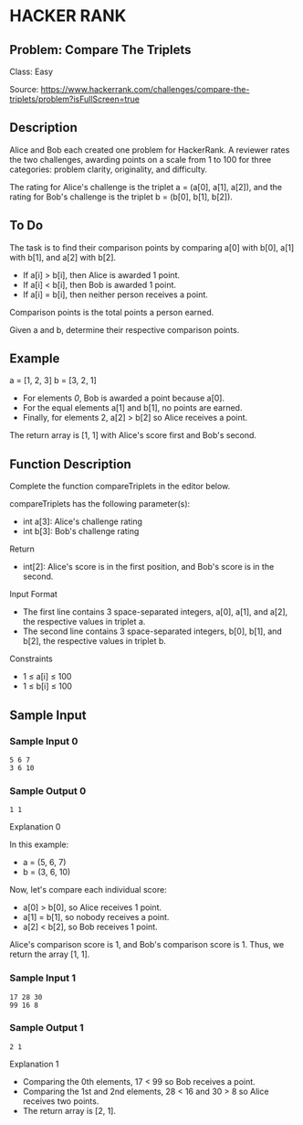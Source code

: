 # HACKER RANK
## Problem: Compare The Triplets

Class: Easy

Source: https://www.hackerrank.com/challenges/compare-the-triplets/problem?isFullScreen=true

## Description

Alice and Bob each created one problem for HackerRank. A reviewer rates the two challenges, awarding points on a scale from 1 to 100 for three categories: problem clarity, originality, and difficulty.

The rating for Alice's challenge is the triplet a = (a[0], a[1], a[2]), and the rating for Bob's challenge is the triplet b = (b[0], b[1], b[2]).

## To Do
The task is to find their comparison points by comparing a[0] with b[0], a[1] with b[1], and a[2] with b[2].

- If a[i] > b[i], then Alice is awarded 1 point.
- If a[i] < b[i], then Bob is awarded 1 point.
- If a[i] = b[i], then neither person receives a point.

Comparison points is the total points a person earned.

Given a and b, determine their respective comparison points.


## Example

a = [1, 2, 3]
b = [3, 2, 1]

- For elements *0*, Bob is awarded a point because a[0].
- For the equal elements a[1] and b[1], no points are earned.
- Finally, for elements 2, a[2] > b[2] so Alice receives a point.

The return array is [1, 1] with Alice's score first and Bob's second.

## Function Description

Complete the function compareTriplets in the editor below.

compareTriplets has the following parameter(s):

- int a[3]: Alice's challenge rating
- int b[3]: Bob's challenge rating

Return
- int[2]: Alice's score is in the first position, and Bob's score is in the second.

Input Format
- The first line contains 3 space-separated integers, a[0], a[1], and a[2], the respective values in triplet a.
- The second line contains 3 space-separated integers, b[0], b[1], and b[2], the respective values in triplet b.

Constraints

- 1 ≤ a[i] ≤ 100
- 1 ≤ b[i] ≤ 100

## Sample Input
### Sample Input 0
```
5 6 7
3 6 10
```

### Sample Output 0
```
1 1
```

Explanation 0

In this example:
- a = (5, 6, 7)
- b = (3, 6, 10)
  
Now, let's compare each individual score:
- a[0] > b[0], so Alice receives 1 point.
- a[1] = b[1], so nobody receives a point.
- a[2] < b[2], so Bob receives 1 point.

Alice's comparison score is 1, and Bob's comparison score is 1. Thus, we return the array [1, 1].

### Sample Input 1
```
17 28 30
99 16 8
```
### Sample Output 1
```
2 1
```
Explanation 1
- Comparing the 0th elements, 17 < 99 so Bob receives a point.
- Comparing the 1st and 2nd elements, 28 < 16 and 30 > 8 so Alice receives two points.
- The return array is [2, 1]. 